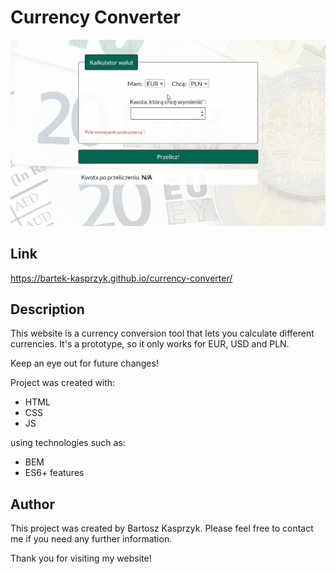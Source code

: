 # Currency Converter

![preview](/images/demo.gif)

## Link

https://bartek-kasprzyk.github.io/currency-converter/

## Description

This website is a currency conversion tool that lets you calculate different currencies. It's a prototype, so it only works for EUR, USD and PLN.

Keep an eye out for future changes!

Project was created with:
* HTML
* CSS
* JS
  
using technologies such as:
* BEM
* ES6+ features

## Author

This project was created by Bartosz Kasprzyk. Please feel free to contact me if you need any further information.

Thank you for visiting my website!
